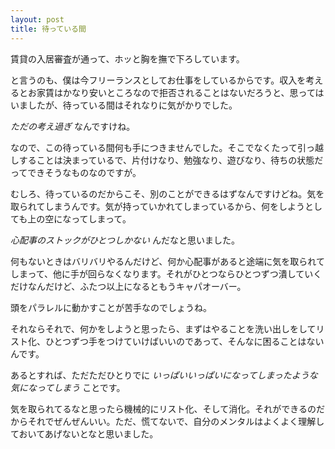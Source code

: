 ```yaml
---
layout: post
title: 待っている間
---
```


賃貸の入居審査が通って、ホッと胸を撫で下ろしています。

と言うのも、僕は今フリーランスとしてお仕事をしているからです。収入を考えるとお家賃はかなり安いところなので拒否されることはないだろうと、思ってはいましたが、待っている間はそれなりに気がかりでした。

*ただの考え過ぎ* なんですけね。

なので、この待っている間何も手につきませんでした。そこでなくたって引っ越しすることは決まっているで、片付けなり、勉強なり、遊びなり、待ちの状態だってできそうなものなのですが。

むしろ、待っているのだからこそ、別のことができるはずなんですけどね。気を取られてしまうんです。気が持っていかれてしまっているから、何をしようとしても上の空になってしまって。

*心配事のストックがひとつしかない* んだなと思いました。

何もないときはバリバリやるんだけど、何か心配事があると途端に気を取られてしまって、他に手が回らなくなります。それがひとつならひとつずつ潰していくだけなんだけど、ふたつ以上になるともうキャパオーバー。

頭をパラレルに動かすことが苦手なのでしょうね。

それならそれで、何かをしようと思ったら、まずはやることを洗い出しをしてリスト化、ひとつずつ手をつけていけばいいのであって、そんなに困ることはないんです。

あるとすれば、ただただひとりでに *いっぱいいっぱいになってしまったような気になってしまう* ことです。

気を取られてるなと思ったら機械的にリスト化、そして消化。それができるのだからそれでぜんぜんいい。ただ、慌てないで、自分のメンタルはよくよく理解しておいてあげないとなと思いました。

